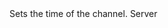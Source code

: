 <function name="SetTime" parent="IGModAudioChannel" type="classfunc">
	<description>
		Sets the time of the channel.
	</description>
	<realm>Server</realm>
	<args>
		<arg name="time" type="number"></arg>
	</args>
	<rets>
	</rets>
</function>